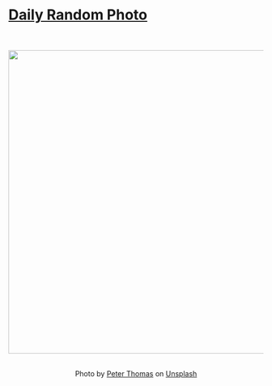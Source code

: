 # [Daily Random Photo](https://www.dailyrandomphoto.com/)

<div align="center">
  <br>
  <br>
  <a href="https://www.dailyrandomphoto.com/p/2025/2025-04-30/"><img src="https://images.unsplash.com/photo-1741851373441-88b6f673d655?crop=entropy&cs=tinysrgb&fit=max&fm=jpg&ixid=M3w3NzUwOHwwfDF8cmFuZG9tfHx8fHx8fHx8MTc0NTk3MzkzMXw&ixlib=rb-4.0.3&q=80&w=1080" width="600px"></a>
  <br>
  <br>
  <p class="has-text-grey">Photo by <a href="https://unsplash.com/@lifeof_peter_?utm_source=Daily%20Random%20Photo&amp;utm_medium=referral" target="_blank" rel="noopener noreferrer">Peter Thomas</a> on <a href="https://unsplash.com/photos/train-tracks-lead-to-a-view-of-mount-fuji-PIJel1qTrOY?utm_source=Daily%20Random%20Photo&amp;utm_medium=referral" target="_blank" rel="noopener noreferrer">Unsplash</a></p>
</div>
